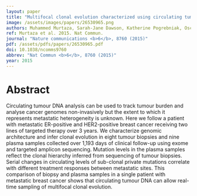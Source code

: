 ```yaml
---
layout: paper
title: "Multifocal clonal evolution characterized using circulating tumour DNA in a case of metastatic breast cancer."
image: /assets/images/papers/26530965.png
authors: Muhammed Murtaza, Sarah-Jane Dawson, Katherine Pogrebniak, Oscar M Rueda, Elena Provenzano, John Grant, Suet-Feung Chin, Dana W Y Tsui, Francesco Marass, Davina Gale, H Raza Ali, Pankti Shah, Tania Contente-Cuomo, Hossein Farahani, Karey Shumansky, Zoya Kingsbury, Sean Humphray, David Bentley, Sohrab P Shah, Matthew Wallis, Nitzan Rosenfeld, Carlos Caldas
ref: Murtaza et al. 2015. Nat Commun.
journal: "Nature communications <b>6</b>, 8760 (2015)"
pdf: /assets/pdfs/papers/26530965.pdf
doi: 10.1038/ncomms9760
abbrev: "Nat Commun <b>6</b>, 8760 (2015)"
year: 2015
---
```


<div data-badge-popover="right" data-badge-type="medium-donut" data-doi="10.1038/ncomms9760" data-hide-no-mentions="true" class="altmetric-embed"></div>

# Abstract

Circulating tumour DNA analysis can be used to track tumour burden and analyse cancer genomes non-invasively but the extent to which it represents metastatic heterogeneity is unknown. Here we follow a patient with metastatic ER-positive and HER2-positive breast cancer receiving two lines of targeted therapy over 3 years. We characterize genomic architecture and infer clonal evolution in eight tumour biopsies and nine plasma samples collected over 1,193 days of clinical follow-up using exome and targeted amplicon sequencing. Mutation levels in the plasma samples reflect the clonal hierarchy inferred from sequencing of tumour biopsies. Serial changes in circulating levels of sub-clonal private mutations correlate with different treatment responses between metastatic sites. This comparison of biopsy and plasma samples in a single patient with metastatic breast cancer shows that circulating tumour DNA can allow real-time sampling of multifocal clonal evolution.

